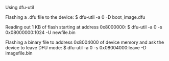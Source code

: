 Using dfu-util 

Flashing a .dfu file to the device:
$ dfu-util -a 0 -D boot_image.dfu

Reading out 1 KB of flash starting at address 0x8000000:
$ dfu-util -a 0 -s 0x08000000:1024 -U newfile.bin

Flashing a binary file to address 0x8004000 of device memory and ask the device to leave DFU mode:
$ dfu-util -a 0 -s 0x08004000:leave -D imagefile.bin
